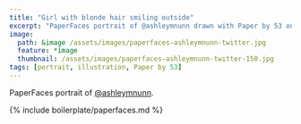 ```yaml
---
title: "Girl with blonde hair smiling outside"
excerpt: "PaperFaces portrait of @ashleymnunn drawn with Paper by 53 on an iPad."
image: 
  path: &image /assets/images/paperfaces-ashleymnunn-twitter.jpg 
  feature: *image
  thumbnail: /assets/images/paperfaces-ashleymnunn-twitter-150.jpg
tags: [portrait, illustration, Paper by 53]
---
```


PaperFaces portrait of [@ashleymnunn](http://twitter.com/ashleymnunn).

{% include boilerplate/paperfaces.md %}
